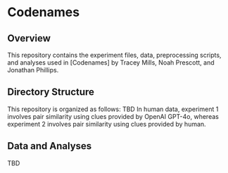 # Codenames

## Overview
This repository contains the experiment files, data, preprocessing scripts, and analyses used in [Codenames] by Tracey Mills, Noah Prescott, and Jonathan Phillips. 

## Directory Structure
This repository is organized as follows:
TBD
In human data, experiment 1 involves pair similarity using clues provided by OpenAI GPT-4o, whereas experiment 2 involves pair similarity using clues provided by human.

## Data and Analyses
TBD
